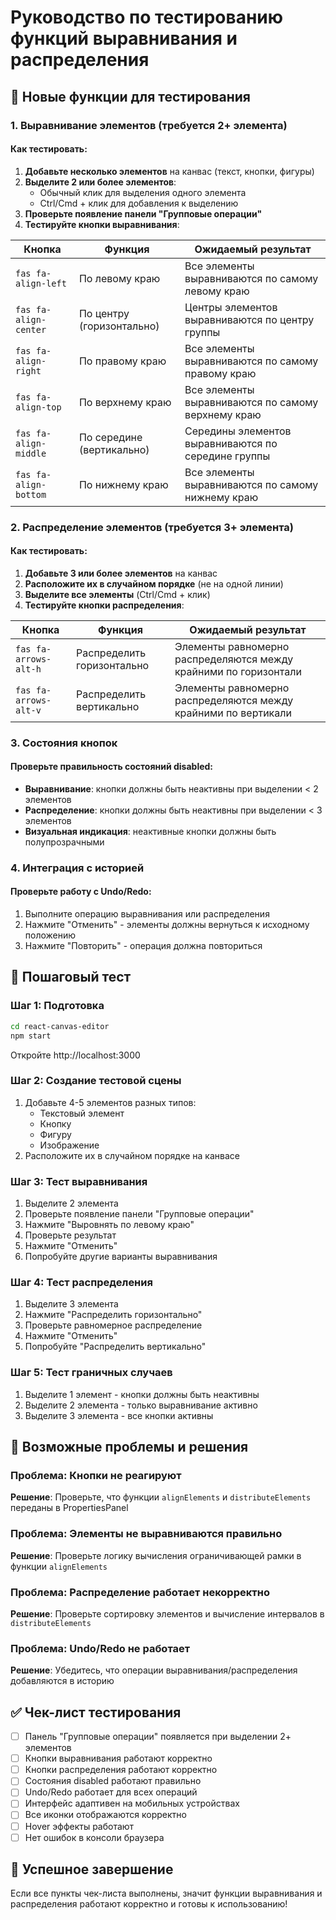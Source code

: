 # Руководство по тестированию функций выравнивания и распределения

## 🎯 Новые функции для тестирования

### 1. Выравнивание элементов (требуется 2+ элемента)

#### Как тестировать:
1. **Добавьте несколько элементов** на канвас (текст, кнопки, фигуры)
2. **Выделите 2 или более элементов**:
   - Обычный клик для выделения одного элемента
   - Ctrl/Cmd + клик для добавления к выделению
3. **Проверьте появление панели "Групповые операции"**
4. **Тестируйте кнопки выравнивания**:

| Кнопка | Функция | Ожидаемый результат |
|--------|---------|-------------------|
| `fas fa-align-left` | По левому краю | Все элементы выравниваются по самому левому краю |
| `fas fa-align-center` | По центру (горизонтально) | Центры элементов выравниваются по центру группы |
| `fas fa-align-right` | По правому краю | Все элементы выравниваются по самому правому краю |
| `fas fa-align-top` | По верхнему краю | Все элементы выравниваются по самому верхнему краю |
| `fas fa-align-middle` | По середине (вертикально) | Середины элементов выравниваются по середине группы |
| `fas fa-align-bottom` | По нижнему краю | Все элементы выравниваются по самому нижнему краю |

### 2. Распределение элементов (требуется 3+ элемента)

#### Как тестировать:
1. **Добавьте 3 или более элементов** на канвас
2. **Расположите их в случайном порядке** (не на одной линии)
3. **Выделите все элементы** (Ctrl/Cmd + клик)
4. **Тестируйте кнопки распределения**:

| Кнопка | Функция | Ожидаемый результат |
|--------|---------|-------------------|
| `fas fa-arrows-alt-h` | Распределить горизонтально | Элементы равномерно распределяются между крайними по горизонтали |
| `fas fa-arrows-alt-v` | Распределить вертикально | Элементы равномерно распределяются между крайними по вертикали |

### 3. Состояния кнопок

#### Проверьте правильность состояний disabled:
- **Выравнивание**: кнопки должны быть неактивны при выделении < 2 элементов
- **Распределение**: кнопки должны быть неактивны при выделении < 3 элементов
- **Визуальная индикация**: неактивные кнопки должны быть полупрозрачными

### 4. Интеграция с историей

#### Проверьте работу с Undo/Redo:
1. Выполните операцию выравнивания или распределения
2. Нажмите "Отменить" - элементы должны вернуться к исходному положению
3. Нажмите "Повторить" - операция должна повториться

## 🧪 Пошаговый тест

### Шаг 1: Подготовка
```bash
cd react-canvas-editor
npm start
```
Откройте http://localhost:3000

### Шаг 2: Создание тестовой сцены
1. Добавьте 4-5 элементов разных типов:
   - Текстовый элемент
   - Кнопку
   - Фигуру
   - Изображение
2. Расположите их в случайном порядке на канвасе

### Шаг 3: Тест выравнивания
1. Выделите 2 элемента
2. Проверьте появление панели "Групповые операции"
3. Нажмите "Выровнять по левому краю"
4. Проверьте результат
5. Нажмите "Отменить"
6. Попробуйте другие варианты выравнивания

### Шаг 4: Тест распределения
1. Выделите 3 элемента
2. Нажмите "Распределить горизонтально"
3. Проверьте равномерное распределение
4. Нажмите "Отменить"
5. Попробуйте "Распределить вертикально"

### Шаг 5: Тест граничных случаев
1. Выделите 1 элемент - кнопки должны быть неактивны
2. Выделите 2 элемента - только выравнивание активно
3. Выделите 3 элемента - все кнопки активны

## 🐛 Возможные проблемы и решения

### Проблема: Кнопки не реагируют
**Решение**: Проверьте, что функции `alignElements` и `distributeElements` переданы в PropertiesPanel

### Проблема: Элементы не выравниваются правильно
**Решение**: Проверьте логику вычисления ограничивающей рамки в функции `alignElements`

### Проблема: Распределение работает некорректно
**Решение**: Проверьте сортировку элементов и вычисление интервалов в `distributeElements`

### Проблема: Undo/Redo не работает
**Решение**: Убедитесь, что операции выравнивания/распределения добавляются в историю

## ✅ Чек-лист тестирования

- [ ] Панель "Групповые операции" появляется при выделении 2+ элементов
- [ ] Кнопки выравнивания работают корректно
- [ ] Кнопки распределения работают корректно
- [ ] Состояния disabled работают правильно
- [ ] Undo/Redo работает для всех операций
- [ ] Интерфейс адаптивен на мобильных устройствах
- [ ] Все иконки отображаются корректно
- [ ] Hover эффекты работают
- [ ] Нет ошибок в консоли браузера

## 🎉 Успешное завершение

Если все пункты чек-листа выполнены, значит функции выравнивания и распределения работают корректно и готовы к использованию! 